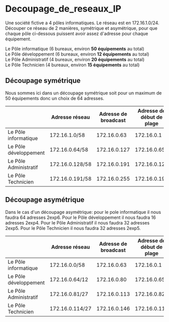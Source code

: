 # Decoupage_de_reseaux_IP

Une société fictive a 4 pôles informatiques. Le réseau est en 172.16.1.0/24.
Découper ce réseau de 2 manières, symétrique et asymétrique, pour que chaque pôle ci-dessous puissent avoir assez d'adresse pour chaque équipement.

Le Pôle informatique (6 bureaux, environ **50 équipements** au total)  
Le Pôle développement (6 bureaux, environ **12 équipements** au total)  
Le Pôle Administratif (4 bureaux, environ **20 équipements** au total)   
Le Pôle Technicien (4 bureaux, environ **15 équipements** au total)

## Découpage symétrique
Nous sommes ici dans un découpage symétrique soit pour un maximum de 50 équipements donc un choix de 64 adresses.

|  | Adresse réseau | Adresse de broadcast | Adresse de début de plage | Adresse de fin de plage |
| --- | --- | --- | --- | --- |
| Le Pôle informatique | 172.16.1.0/58 | 172.16.0.63 | 172.16.0.1 | 172.16.0.62 |
| Le Pôle développement | 172.16.0.64/58 | 172.16.0.127 | 172.16.0.65 | 192.168.0.126 |
| Le Pôle Administratif | 172.16.0.128/58 | 172.16.0.191 | 172.16.0.129 | 172.16.0.190 |
| Le Pôle Technicien | 172.16.0.191/58 | 172.16.0.255 | 172.16.0.192 | 172.16.0.254 |


## Découpage asymétrique
Dans le cas d'un découpage asymétrique:
pour le pole informatique il nous faudra 64 adresses 2exp6.
Pour le Pôle développement il nous faudra 16 adresses 2exp4.
Pour le Pôle Administratif il nous faudra 32 adresses 2exp5.
Pour le Pôle Technicien il nous faudra 32 adresses 2exp5.

| | Adresse réseau | Adresse de broadcast | Adresse de début de plage | Adresse de fin de plage |
| --- | --- | --- | --- | --- |
| Le Pôle informatique | 172.16.0.0/58 | 172.16.0.63 | 172.16.0.1 | 172.16.0.62 |
| Le Pôle développement | 172.16.0.64/12 | 172.16.0.80 | 172.16.0.65 | 172.16.0.79 |
| Le Pôle Administratif | 172.16.0.81/27 | 172.16.0.113 | 172.16.0.82 | 172.16.0.112 |
| Le Pôle Technicien | 172.16.0.114/27 | 172.16.0.146 | 172.16.0.115 | 172.16.0.145 |
